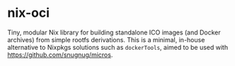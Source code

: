 # nix-oci

Tiny, modular Nix library for building standalone ICO images (and Docker
archives) from simple rootfs derivations. This is a minimal, in-house
alternative to Nixpkgs solutions such as `dockerTools`, aimed to be used with
<https://github.com/snugnug/micros>.
